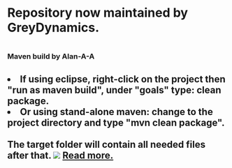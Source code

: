 <h1>Repository now maintained by GreyDynamics.<h1>
<h3>Maven build by Alan-A-A<h2>
<li>If using eclipse, right-click on the project then "run as maven build", under "goals" type: clean package.
<li>Or using stand-alone maven: change to the project directory and type "mvn clean package".
<br><br>The target folder will contain all needed files after that.
<img src="http://greydynamics.github.io/Frostbite3_Editor/images/screencapture-greydynamics-github-io-Frostbite3_Editor.png"></img>
<a href="http://greydynamics.github.io/Frostbite3_Editor/">Read more.</a>